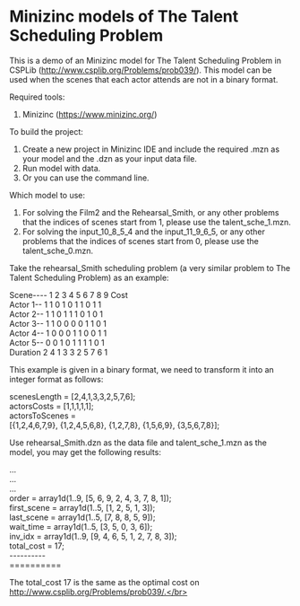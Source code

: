 # Minizinc models of The Talent Scheduling Problem
This is a demo of an Minizinc model for The Talent Scheduling Problem in CSPLib (http://www.csplib.org/Problems/prob039/). This model can be used when the scenes that each actor attends are not in a binary format.

Required tools:
 1. Minizinc (https://www.minizinc.org/)
 
To build the project:
 1. Create a new project in Minizinc IDE and include the required .mzn as your model and the .dzn as your input data file.
 2. Run model with data.
 3. Or you can use the command line.
 
Which model to use:
 1. For solving the Film2 and the Rehearsal_Smith, or any other problems that the indices of scenes start from 1, please use the talent_sche_1.mzn.
 2. For solving the input_10_8_5_4 and the input_11_9_6_5, or any other problems that the indices of scenes start from 0, please use the talent_sche_0.mzn.

Take the rehearsal_Smith scheduling problem (a very similar problem to The Talent Scheduling Problem) as an example:</br>

Scene----	1	2	3	4	5	6	7	8	9  Cost</br>
Actor 1--	1	1	0	1	0	1	1	0	1  1</br>
Actor 2--	1	1	0	1	1	1	0	1	0  1</br>
Actor 3--	1	1	0	0	0	0	1	1	0  1</br>
Actor 4--	1	0	0	0	1	1	0	0	1  1</br>
Actor 5--	0	0	1	0	1	1	1	1	0  1</br>
Duration	2	4	1	3	3	2	5	7	6  1</br>

This example is given in a binary format, we need to transform it into an integer format as follows:</br>

scenesLength = [2,4,1,3,3,2,5,7,6];</br>
actorsCosts = [1,1,1,1,1];</br>
actorsToScenes = </br>
[{1,2,4,6,7,9}, {1,2,4,5,6,8}, {1,2,7,8}, {1,5,6,9}, {3,5,6,7,8}];</br>

Use rehearsal_Smith.dzn as the data file and talent_sche_1.mzn as the model, you may get the following results:</br>

...</br>
...</br>
...</br>
order = array1d(1..9, [5, 6, 9, 2, 4, 3, 7, 8, 1]);</br>
first_scene = array1d(1..5, [1, 2, 5, 1, 3]);</br>
last_scene = array1d(1..5, [7, 8, 8, 5, 9]);</br>
wait_time = array1d(1..5, [3, 5, 0, 3, 6]);</br>
inv_idx = array1d(1..9, [9, 4, 6, 5, 1, 2, 7, 8, 3]);</br>
total_cost = 17;</br>
----------</br>
==========</br>

The total_cost 17 is the same as the optimal cost on http://www.csplib.org/Problems/prob039/.</br>


